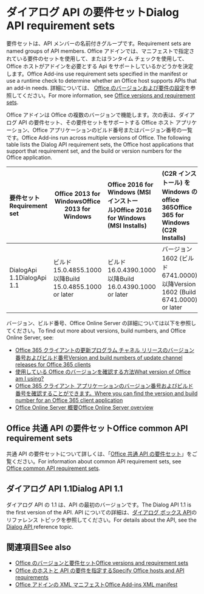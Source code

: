 # <a name="dialog-api-requirement-sets"></a><span data-ttu-id="6f797-101">ダイアログ API の要件セット</span><span class="sxs-lookup"><span data-stu-id="6f797-101">Dialog API requirement sets</span></span>

<span data-ttu-id="6f797-102">要件セットは、API メンバーの名前付きグループです。</span><span class="sxs-lookup"><span data-stu-id="6f797-102">Requirement sets are named groups of API members.</span></span> <span data-ttu-id="6f797-103">Office アドインでは、マニフェストで指定されている要件のセットを使用して、またはランタイム チェックを使用して、Office ホストがアドインを必要とする Api をサポートしているかどうかを決定します。</span><span class="sxs-lookup"><span data-stu-id="6f797-103">Office Add-ins use requirement sets specified in the manifest or use a runtime check to determine whether an Office host supports APIs that an add-in needs.</span></span> <span data-ttu-id="6f797-104">詳細については、 [Office のバージョンおよび要件の設定](https://docs.microsoft.com/office/dev/add-ins/develop/office-versions-and-requirement-sets)を参照してください。</span><span class="sxs-lookup"><span data-stu-id="6f797-104">For more information, see [Office versions and requirement sets](https://docs.microsoft.com/office/dev/add-ins/develop/office-versions-and-requirement-sets).</span></span>

<span data-ttu-id="6f797-p102">Office アドインは Office の複数のバージョンで機能します。次の表は、ダイアログ API の要件セット、その要件セットをサポートする Office ホスト アプリケーション、Office アプリケーションのビルド番号またはバージョン番号の一覧です。</span><span class="sxs-lookup"><span data-stu-id="6f797-p102">Office Add-ins run across multiple versions of Office. The following table lists the Dialog API requirement sets, the Office host applications that support that requirement set, and the build or version numbers for the Office application.</span></span>

|  <span data-ttu-id="6f797-107">要件セット</span><span class="sxs-lookup"><span data-stu-id="6f797-107">Requirement set</span></span>  | <span data-ttu-id="6f797-108">Office 2013 for Windows</span><span class="sxs-lookup"><span data-stu-id="6f797-108">Office 2013 for Windows</span></span> | <span data-ttu-id="6f797-109">Office 2016 for Windows (MSI インストール)</span><span class="sxs-lookup"><span data-stu-id="6f797-109">Office 2016 for Windows (MSI Installs)</span></span>   | <span data-ttu-id="6f797-110">(C2R インストール) を Windows の office 365</span><span class="sxs-lookup"><span data-stu-id="6f797-110">Office 365 for Windows (C2R Installs)</span></span>   |  <span data-ttu-id="6f797-111">IPad の office 365</span><span class="sxs-lookup"><span data-stu-id="6f797-111">Office 365 for iPad</span></span>  |  <span data-ttu-id="6f797-112">Office 365 for Mac</span><span class="sxs-lookup"><span data-stu-id="6f797-112">Office 365 for Mac</span></span>  | <span data-ttu-id="6f797-113">Office Online</span><span class="sxs-lookup"><span data-stu-id="6f797-113">Office Online</span></span>  |  <span data-ttu-id="6f797-114">Office Online Server</span><span class="sxs-lookup"><span data-stu-id="6f797-114">Office Online Server</span></span>  |
|:-----|-----|:-----|:-----|:-----|:-----|:-----|:-----|
| <span data-ttu-id="6f797-115">DialogApi 1.1</span><span class="sxs-lookup"><span data-stu-id="6f797-115">DialogApi 1.1</span></span>  | <span data-ttu-id="6f797-116">ビルド 15.0.4855.1000 以降</span><span class="sxs-lookup"><span data-stu-id="6f797-116">Build 15.0.4855.1000 or later</span></span> | <span data-ttu-id="6f797-117">ビルド 16.0.4390.1000 以降</span><span class="sxs-lookup"><span data-stu-id="6f797-117">Build 16.0.4390.1000 or later</span></span> | <span data-ttu-id="6f797-118">バージョン 1602 (ビルド 6741.0000) 以降</span><span class="sxs-lookup"><span data-stu-id="6f797-118">Version 1602 (Build 6741.0000) or later</span></span> | <span data-ttu-id="6f797-119">1.22 以降</span><span class="sxs-lookup"><span data-stu-id="6f797-119">1.22 or later</span></span> | <span data-ttu-id="6f797-120">15.20 以降</span><span class="sxs-lookup"><span data-stu-id="6f797-120">15.20 or later</span></span>| <span data-ttu-id="6f797-121">2017 年 1 月</span><span class="sxs-lookup"><span data-stu-id="6f797-121">January 2017</span></span> | <span data-ttu-id="6f797-122">バージョン 1608 (ビルド 7601.6800) 以降</span><span class="sxs-lookup"><span data-stu-id="6f797-122">Version 1608 (Build 7601.6800) or later</span></span>|

<span data-ttu-id="6f797-123">バージョン、ビルド番号、Office Online Server の詳細については以下を参照してください。</span><span class="sxs-lookup"><span data-stu-id="6f797-123">To find out more about versions, build numbers, and Office Online Server, see:</span></span>

- [<span data-ttu-id="6f797-124">Office 365 クライアントの更新プログラム チャネル リリースのバージョン番号およびビルド番号</span><span class="sxs-lookup"><span data-stu-id="6f797-124">Version and build numbers of update channel releases for Office 365 clients</span></span>](https://support.office.com/article/version-and-build-numbers-of-update-channel-releases-ae942449-1fca-4484-898b-a933ea23def7)
- [<span data-ttu-id="6f797-125">使用している Office のバージョンを確認する方法</span><span class="sxs-lookup"><span data-stu-id="6f797-125">What version of Office am I using?</span></span>](https://support.office.com/article/What-version-of-Office-am-I-using-932788b8-a3ce-44bf-bb09-e334518b8b19)
- [<span data-ttu-id="6f797-126">Office 365 クライアント アプリケーションのバージョン番号およびビルド番号を確認することができます。</span><span class="sxs-lookup"><span data-stu-id="6f797-126">Where you can find the version and build number for an Office 365 client application</span></span>](https://support.office.com/article/version-and-build-numbers-of-update-channel-releases-ae942449-1fca-4484-898b-a933ea23def7)
- [<span data-ttu-id="6f797-127">Office Online Server 概要</span><span class="sxs-lookup"><span data-stu-id="6f797-127">Office Online Server overview</span></span>](https://docs.microsoft.com/officeonlineserver/office-online-server-overview)

## <a name="office-common-api-requirement-sets"></a><span data-ttu-id="6f797-128">Office 共通 API の要件セット</span><span class="sxs-lookup"><span data-stu-id="6f797-128">Office common API requirement sets</span></span>

<span data-ttu-id="6f797-129">共通 API の要件セットについて詳しくは、「[Office 共通 API の要件セット](office-add-in-requirement-sets.md)」をご覧ください。</span><span class="sxs-lookup"><span data-stu-id="6f797-129">For information about common API requirement sets, see [Office common API requirement sets](office-add-in-requirement-sets.md).</span></span>

## <a name="dialog-api-11"></a><span data-ttu-id="6f797-130">ダイアログ API 1.1</span><span class="sxs-lookup"><span data-stu-id="6f797-130">Dialog API 1.1</span></span> 

<span data-ttu-id="6f797-131">ダイアログ API の 1.1 は、API の最初のバージョンです。</span><span class="sxs-lookup"><span data-stu-id="6f797-131">The Dialog API 1.1 is the first version of the API.</span></span> <span data-ttu-id="6f797-132">API についての詳細は、[ダイアログ ボックス API](/javascript/api/office/office.ui)のリファレンス トピックを参照してください。</span><span class="sxs-lookup"><span data-stu-id="6f797-132">For details about the API, see the [Dialog API ](/javascript/api/office/office.ui) reference topic.</span></span>

## <a name="see-also"></a><span data-ttu-id="6f797-133">関連項目</span><span class="sxs-lookup"><span data-stu-id="6f797-133">See also</span></span>

- [<span data-ttu-id="6f797-134">Office のバージョンと要件セット</span><span class="sxs-lookup"><span data-stu-id="6f797-134">Office versions and requirement sets</span></span>](https://docs.microsoft.com/office/dev/add-ins/develop/office-versions-and-requirement-sets)
- [<span data-ttu-id="6f797-135">Office のホストと API の要件を指定する</span><span class="sxs-lookup"><span data-stu-id="6f797-135">Specify Office hosts and API requirements</span></span>](https://docs.microsoft.com/office/dev/add-ins/develop/specify-office-hosts-and-api-requirements)
- [<span data-ttu-id="6f797-136">Office アドインの XML マニフェスト</span><span class="sxs-lookup"><span data-stu-id="6f797-136">Office Add-ins XML manifest</span></span>](https://docs.microsoft.com/office/dev/add-ins/develop/add-in-manifests)
